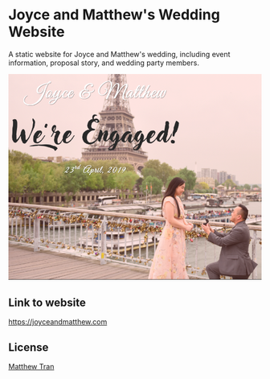 # Joyce and Matthew's Wedding Website

A static website for Joyce and Matthew's wedding, including event information, proposal story, and wedding party members.

![Splash](https://raw.githubusercontent.com/matthewhaotran/joyceandmatthew/master/images/joyceandmatthew_splash.png)

## Link to website

https://joyceandmatthew.com

## License
[Matthew Tran](https://matthewhaotran.github.io)